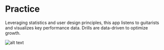 # Practice

Leveraging statistics and user design principles, this app listens to guitarists and visualizes key performance data. Drills are data-driven to optimize growth.

![alt text](https://github.com/stirlingcarter/practice/blob/master/assets/pics/green.jpg?raw=true)
